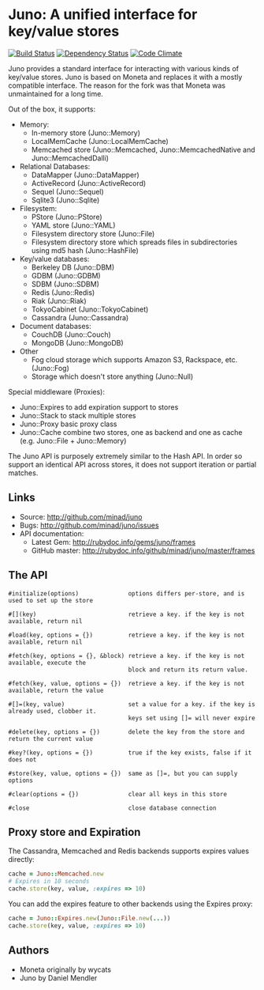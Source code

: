 Juno: A unified interface for key/value stores
================================================

[![Build Status](https://secure.travis-ci.org/minad/juno.png?branch=master)](http://travis-ci.org/minad/juno) [![Dependency Status](https://gemnasium.com/minad/juno.png?travis)](https://gemnasium.com/minad/juno) [![Code Climate](https://codeclimate.com/badge.png)](https://codeclimate.com/github/minad/juno)

Juno provides a standard interface for interacting with various kinds of key/value stores. Juno
is based on Moneta and replaces it with a mostly compatible interface. The reason for the
fork was that Moneta was unmaintained for a long time.

Out of the box, it supports:

* Memory:
    * In-memory store (Juno::Memory)
    * LocalMemCache (Juno::LocalMemCache)
    * Memcached store (Juno::Memcached, Juno::MemcachedNative and Juno::MemcachedDalli)
* Relational Databases:
    * DataMapper (Juno::DataMapper)
    * ActiveRecord (Juno::ActiveRecord)
    * Sequel (Juno::Sequel)
    * Sqlite3 (Juno::Sqlite)
* Filesystem:
    * PStore (Juno::PStore)
    * YAML store (Juno::YAML)
    * Filesystem directory store (Juno::File)
    * Filesystem directory store which spreads files in subdirectories using md5 hash (Juno::HashFile)
* Key/value databases:
    * Berkeley DB (Juno::DBM)
    * GDBM (Juno::GDBM)
    * SDBM (Juno::SDBM)
    * Redis (Juno::Redis)
    * Riak (Juno::Riak)
    * TokyoCabinet (Juno::TokyoCabinet)
    * Cassandra (Juno::Cassandra)
* Document databases:
    * CouchDB (Juno::Couch)
    * MongoDB (Juno::MongoDB)
* Other
    * Fog cloud storage which supports Amazon S3, Rackspace, etc. (Juno::Fog)
    * Storage which doesn't store anything (Juno::Null)

Special middleware (Proxies):
* Juno::Expires to add expiration support to stores
* Juno::Stack to stack multiple stores
* Juno::Proxy basic proxy class
* Juno::Cache combine two stores, one as backend and one as cache (e.g. Juno::File + Juno::Memory)

The Juno API is purposely extremely similar to the Hash API. In order so support an
identical API across stores, it does not support iteration or partial matches.

Links
-----

* Source: <http://github.com/minad/juno>
* Bugs:   <http://github.com/minad/juno/issues>
* API documentation:
    * Latest Gem: <http://rubydoc.info/gems/juno/frames>
    * GitHub master: <http://rubydoc.info/github/minad/juno/master/frames>

The API
-------

~~~
#initialize(options)              options differs per-store, and is used to set up the store

#[](key)                          retrieve a key. if the key is not available, return nil

#load(key, options = {})          retrieve a key. if the key is not available, return nil

#fetch(key, options = {}, &block) retrieve a key. if the key is not available, execute the
                                  block and return its return value.

#fetch(key, value, options = {})  retrieve a key. if the key is not available, return the value

#[]=(key, value)                  set a value for a key. if the key is already used, clobber it.
                                  keys set using []= will never expire

#delete(key, options = {})        delete the key from the store and return the current value

#key?(key, options = {})          true if the key exists, false if it does not

#store(key, value, options = {})  same as []=, but you can supply options

#clear(options = {})              clear all keys in this store

#close                            close database connection
~~~

Proxy store and Expiration
------------------------

The Cassandra, Memcached and Redis backends supports expires values directly:

~~~ ruby
cache = Juno::Memcached.new
# Expires in 10 seconds
cache.store(key, value, :expires => 10)
~~~

You can add the expires feature to other backends using the Expires proxy:

~~~ ruby
cache = Juno::Expires.new(Juno::File.new(...))
cache.store(key, value, :expires => 10)
~~~

Authors
-------

* Moneta originally by wycats
* Juno by Daniel Mendler
